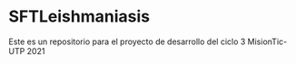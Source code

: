 # SFTLeishmaniasis
Este es un repositorio para el proyecto de desarrollo del ciclo 3 MisionTic-UTP 2021
